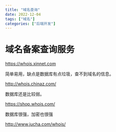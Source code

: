 ```yaml
---
title: "域名查询"
date: 2022-12-04
tags: ["域名"]
categories: ["后端开发"]
---
```


# 域名备案查询服务

https://whois.xinnet.com

简单易用，缺点是数据库有点垃圾，查不到域名的信息。



http://whois.chinaz.com/

数据库还是比较弱。



https://shop.whois.com/

数据库很强，加密也很强



http://www.jucha.com/whois/
